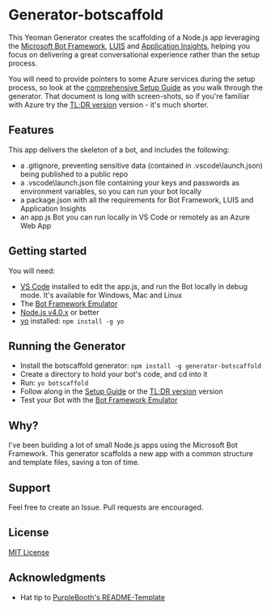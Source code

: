 # Generator-botscaffold

This Yeoman Generator creates the scaffolding of a Node.js app leveraging the [Microsoft Bot Framework](https://dev.botframework.com/), [LUIS](https://www.luis.ai/) and [Application Insights](https://azure.microsoft.com/services/application-insights/), helping you focus on delivering a great conversational experience rather than the setup process. 

You will need to provide pointers to some Azure services during the setup process, so look at the [comprehensive Setup Guide](./SetupGuide.md) as you walk through the generator. That document is long with screen-shots, so if you're familiar with Azure try the [TL;DR version](./TLDRGuide.md) version - it's much shorter. 

## Features
This app delivers the skeleton of a bot, and includes the following:

- a .gitignore, preventing sensitive data (contained in .vscode\launch.json) being published to a public repo
- a .vscode\launch.json file containing your keys and passwords as environment variables, so you can run your bot locally
- a package.json with all the requirements for Bot Framework, LUIS and Application Insights
- an app.js Bot you can run locally in VS Code or remotely as an Azure Web App

## Getting started
You will need:

- [VS Code](https://code.visualstudio.com/docs/setup/setup-overview) installed to edit the app.js, and run the Bot locally in debug mode. It's available for Windows, Mac and Linux
- The [Bot Framework Emulator](https://docs.microsoft.com/bot-framework/debug-bots-emulator)
- [Node.js v4.0.x](https://nodejs.org/en/download/) or better
- [yo](https://github.com/yeoman/yo) installed:
    `npm install -g yo`

## Running the Generator
- Install the botscaffold generator: `npm install -g generator-botscaffold`
- Create a directory to hold your bot's code, and cd into it
- Run: `yo botscaffold`
- Follow along in the [Setup Guide](./SetupGuide.md) or the [TL;DR version](./TLDRGuide.md) version
- Test your Bot with the [Bot Framework Emulator](https://docs.microsoft.com/bot-framework/debug-bots-emulator)

## Why?

I've been building a lot of small Node.js apps using the Microsoft Bot Framework. This generator scaffolds a new app with a common structure and template files, saving a ton of time. 

## Support

Feel free to create an Issue. Pull requests are encouraged.

## License
[MIT License](http://en.wikipedia.org/wiki/MIT_License)

## Acknowledgments

* Hat tip to [PurpleBooth's README-Template](https://gist.github.com/PurpleBooth/109311bb0361f32d87a2)